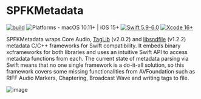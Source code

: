 # SPFKMetadata

[![build](https://github.com/ryanfrancesconi/SPFKMetadata/actions/workflows/swift.yml/badge.svg?branch=main)](https://github.com/ryanfrancesconi/SPFKMetadata/actions/workflows/swift.yml)
![Platforms - macOS 10.11+ | iOS 15+](https://img.shields.io/badge/platforms-macOS%2010.11+%20|%20iOS%2015+-lightgrey.svg?style=flat)
[![Swift 5.9-6.0](https://img.shields.io/badge/Swift-5.9–6.0-orange.svg?style=flat)](https://developer.apple.com/swift) 
[![Xcode 16+](https://img.shields.io/badge/Xcode-16+-lightgrey.svg?style=flat)](https://developer.apple.com/swift) 


SPFKMetadata wraps Core Audio, [TagLib](https://github.com/taglib/taglib) (v2.0.2) and [libsndfile](https://github.com/libsndfile/libsndfile) (v1.2.2) metadata C/C++ frameworks for Swift compatibility. It embeds binary xcframeworks for both libraries and uses an intuitive Swift API to access metadata functions from each. The current state of metadata parsing via Swift means that no one single framework is a do-it-all solution, so this framework covers some missing functionalities from AVFoundation such as RIFF Audio Markers, Chaptering, Broadcast Wave and writing tags to file.

![image](https://github.com/user-attachments/assets/ff2bfd2a-8361-433d-b44c-cc020b1925ae)
